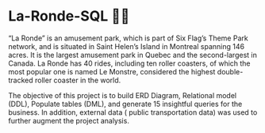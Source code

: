 # La-Ronde-SQL 🎡👫

“La Ronde” is an amusement park, which is part of Six Flag’s Theme Park network,  and is situated in Saint Helen’s Island in Montreal spanning 146 acres. It is the largest amusement park in Quebec and the second-largest in Canada. La Ronde has 40 rides, including ten roller coasters, of which the most popular one is named Le Monstre, considered the highest double-tracked roller coaster in the world.

The objective of this project is to build ERD Diagram, Relational model (DDL), Populate tables (DML), and generate 15 insightful queries for the business. In addition, external data ( public transportation data) was used to further augment the project analysis.

